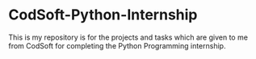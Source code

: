 # CodSoft-Python-Internship
This is my repository is for the projects and tasks which are given to me from CodSoft for completing the Python Programming internship.
